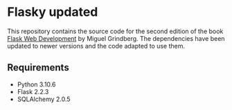 Flasky updated
==============

This repository contains the source code for the second edition of the book [Flask Web Development](http://www.flaskbook.com)
by Miguel Grindberg. The dependencies have been updated to newer versions and the code
adapted to use them.

## Requirements

- Python 3.10.6
- Flask 2.2.3
- SQLAlchemy 2.0.5
